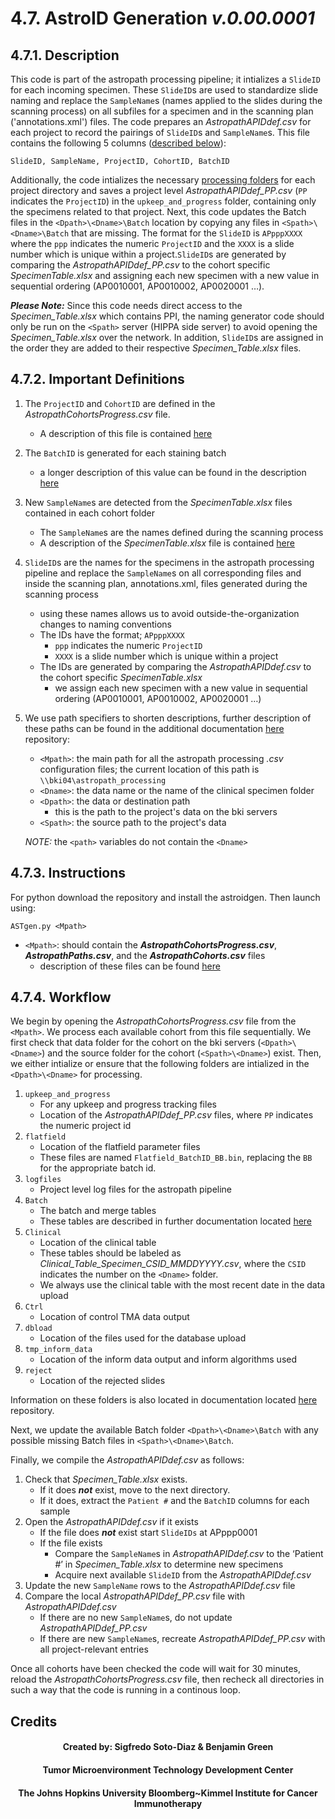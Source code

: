 # 4.7. AstroID Generation ***v.0.00.0001***

## 4.7.1. Description
This code is part of the astropath processing pipeline; it intializes a ```SlideID``` for each incoming specimen. These ```SlideID```s are used to standardize slide naming and replace the ```SampleName```s (names applied to the slides during the scanning process) on all subfiles for a specimen and in the scanning plan ('annotations.xml') files. The code prepares an *AstropathAPIDdef.csv* for each project to record the pairings of ```SlideID```s and ```SampleName```s. This file contains the following 5 columns ([described below](#472-important-definitions "Title")): 
```
SlideID, SampleName, ProjectID, CohortID, BatchID
```
Additionally, the code intializes the necessary [processing folders](#474-workflow "Title") for each project directory and saves a project level *AstropathAPIDdef_PP.csv* (```PP``` indicates the ```ProjectID```) in the ```upkeep_and_progress``` folder, containing only the specimens related to that project.
Next, this code updates the Batch files in the ```<Dpath>\<Dname>\Batch``` location by copying any files in ```<Spath>\<Dname>\Batch``` that are missing.
The format for the ```SlideID``` is ```APpppXXXX``` where the ```ppp``` indicates the numeric ```ProjectID``` and the ```XXXX``` is a slide number which is unique within a project.```SlideID```s are generated by comparing the *AstropathAPIDdef_PP.csv* to the cohort specific *SpecimenTable.xlsx* and assigning each new specimen with a new value in sequential ordering (AP0010001, AP0010002, AP0020001 …). 

***Please Note:*** Since this code needs direct access to the *Specimen_Table.xlsx* which contains PPI, the naming generator code should only be run on the ```<Spath>``` server (HIPPA side server) to avoid opening the *Specimen_Table.xlsx* over the network. In addition, ```SlideID```s are assigned in the order they are added to their respective *Specimen_Table.xlsx* files.

## 4.7.2. Important Definitions
1. The  ```ProjectID``` and ```CohortID``` are defined in the *AstropathCohortsProgress.csv* file. 
   - A description of this file is contained [here](../../docs/AstroPathProcessingDirectoryandInitializingProjects.md/#451-astropath_processing-directory)
2. The ```BatchID``` is generated for each staining batch 
   - a longer description of this value can be found in the description [here](../../docs/scanning/BatchIDs.md/#446-batchids)
3. New ```SampleName```s are detected from the *SpecimenTable.xlsx* files contained in each cohort folder
   - The ```SampleName```s are the names defined during the scanning process
   - A description of the *SpecimenTable.xlsx* file is contained [here](../../docs/scanning/SpecimenTable.md/#442-specimen_table)
4. ```SlideID```s are the names for the specimens in the astropath processing pipeline and replace the ```SampleName```s on all corresponding files and inside the scanning plan, annotations.xml, files generated during the scanning process
   - using these names allows us to avoid outside-the-organization changes to naming conventions
   - The IDs have the format; ```APpppXXXX```
     - ```ppp``` indicates the numeric ```ProjectID```
     - ```XXXX``` is a slide number which is unique within a project
   - The IDs are generated by comparing the *AstropathAPIDdef.csv* to the cohort specific *SpecimenTable.xlsx*
     - we assign each new specimen with a new value in sequential ordering (AP0010001, AP0010002, AP0020001 …) 
5. We use path specifiers to shorten descriptions, further description of these paths can be found in the additional documentation [here](../../docs/Definitions.md/#432-path-definitions) repository:
   - ```<Mpath>```: the main path for all the astropath processing *.csv* configuration files; the current location of this path is ```\\bki04\astropath_processing```
   - ```<Dname>```: the data name or the name of the clinical specimen folder
   - ```<Dpath>```: the data or destination path
      - this is the path to the project's data on the bki servers
   - ```<Spath>```: the source path to the project's data
   
   *NOTE:* the ```<path>``` variables do not contain the ```<Dname>```

## 4.7.3. Instructions
For python download the repository and install the astroidgen. Then launch using:

```ASTgen.py <Mpath>```

- ```<Mpath>```: should contain the ***AstropathCohortsProgress.csv***, ***AstropathPaths.csv***, and the ***AstropathCohorts.csv*** files
  - description of these files can be found [here](../../docs/AstroPathProcessingDirectoryandInitializingProjects.md/#451-astropath_processing-directory)

## 4.7.4. Workflow
We begin by opening the *AstropathCohortsProgress.csv* file from the ```<Mpath>```. We process each available cohort from this file sequentially. We first check that data folder for the cohort on the bki servers (```<Dpath>\<Dname>```) and the source folder for the cohort (```<Spath>\<Dname>```) exist. Then, we either intialize or ensure that the following folders are intialized in the ```<Dpath>\<Dname>``` for processing. 
1.	```upkeep_and_progress```
    - For any upkeep and progress tracking files
    - Location of the *AstropathAPIDdef_PP.csv* files, where ```PP``` indicates the numeric project id
2.	```flatfield```
    - Location of the flatfield parameter files
    - These files are named ```Flatfield_BatchID_BB.bin```, replacing the ```BB``` for the appropriate batch id.
3.	```logfiles```
    - Project level log files for the astropath pipeline 
4.	```Batch```
    - The batch and merge tables
    - These tables are described in further documentation located [here](../../docs/scanning/BatchTables.md/#447-batch-tables "Title")
5.	```Clinical```
    - Location of the clinical table
    - These tables should be labeled as *Clinical_Table_Specimen_CSID_MMDDYYYY.csv*, where the ```CSID``` indicates the number on the ```<Dname>``` folder. 
    - We always use the clinical table with the most recent date in the data upload
6.	```Ctrl```
    - Location of control TMA data output
7.	```dbload```
    - Location of the files used for the database upload
8.	```tmp_inform_data```
    - Location of the inform data output and inform algorithms used 
9.	```reject```
    - Location of the rejected slides

Information on these folders is also located in documentation located [here](../../docs/DirectoryOrganization.md/#461-directory-subfolders) repository.

Next, we update the available Batch folder ```<Dpath>\<Dname>\Batch``` with any possible missing Batch files in ```<Spath>\<Dname>\Batch```.

Finally, we compile the *AstropathAPIDdef.csv* as follows:
1.	Check that *Specimen_Table.xlsx* exists. 
    - If it does ***not*** exist, move to the next directory. 
    - If it does, extract the ```Patient #``` and the ```BatchID``` columns for each sample
2.	Open the *AstropathAPIDdef.csv* if it exists
    - If the file does ***not*** exist start ```SlideIDs``` at APppp0001
    - If the file exists
      - Compare the ```SampleName```s in  *AstropathAPIDdef.csv* to the ‘Patient #’ in *Specimen_Table.xlsx* to determine new specimens
      - Acquire next available ```SlideID``` from the *AstropathAPIDdef.csv*
3.	Update the new ```SampleName``` rows to the *AstropathAPIDdef.csv* file
4.	Compare the local *AstropathAPIDdef_PP.csv* file with *AstropathAPIDdef.csv* 
    - If there are no new ```SampleName```s, do not update *AstropathAPIDdef_PP.csv*
    - If there are new ```SampleName```s, recreate *AstropathAPIDdef_PP.csv* with all project-relevant entries


Once all cohorts have been checked the code will wait for 30 minutes, reload the *AstropathCohortsProgress.csv* file, then recheck all directories in such a way that the code is running in a continous loop.

## Credits
#### <div align="center">Created by: Sigfredo Soto-Diaz & Benjamin Green</div>
#### <div align="center">Tumor Microenvironment Technology Development Center</div>
#### <div align="center">The Johns Hopkins University Bloomberg~Kimmel Institute for Cancer Immunotherapy</div>
